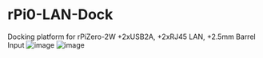 # rPi0-LAN-Dock
Docking platform for rPiZero-2W +2xUSB2A, +2xRJ45 LAN, +2.5mm Barrel Input
![image](https://github.com/user-attachments/assets/c3238425-b579-44b0-b7e8-bc3339a9abe4)
![image](https://github.com/user-attachments/assets/7d5a88a6-8fc3-4e2a-9c09-e0b52ed5a890)
